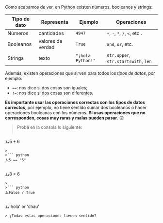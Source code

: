  Como acabamos de ver, en Python existen números, booleanos y strings:

|  Tipo de dato |  Representa             |  Ejemplo |  Operaciones                   |
|---------------|-------------------------|----------|--------------------------------|
|Números        |cantidades               | `4947`   | `+`, `-`, `*`, `/`, `<`, etc .  |
|Booleanos      |valores de verdad        | `True`   | `and`, `or`, etc.
|Strings        |texto                    | `"¡hola Python!"` | `str.upper`, `str.startswith`, `len` |


Además, existen operaciones que sirven para todos los _tipos de datos_, por ejemplo:

* `==`: nos dice si dos cosas son iguales;
* `!=`: nos dice si dos cosas son diferentes.

**Es importante usar las operaciones correctas con los tipos de datos correctos**, por ejemplo, no tiene sentido sumar dos booleanos o hacer operaciones booleanas con los números. **Si usas operaciones que no corresponden, cosas muy raras y malas pueden pasar**. :confounded:

> Probá en la consola lo siguiente:
>
>``` python
ム5 + 6
```
>
>``` python
ム5 == "5"
```
>
>``` python
ム8 > 6
```
>
>``` python
ムFalse / True
```
>
>``` python
ム'hola' or 'chau'
```
> ¿Todas estas operaciones tienen sentido?